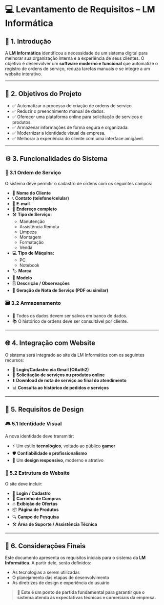 # 💻 Levantamento de Requisitos – LM Informática

## 📘 1. Introdução

A **LM Informática** identificou a necessidade de um sistema digital para melhorar sua organização interna e a experiência de seus clientes. O objetivo é desenvolver um **software moderno e funcional** que automatize o registro de ordens de serviço, reduza tarefas manuais e se integre a um website interativo.

---

## 🎯 2. Objetivos do Projeto

- ✅ Automatizar o processo de criação de ordens de serviço.  
- ✅ Reduzir o preenchimento manual de dados.  
- ✅ Oferecer uma plataforma online para solicitação de serviços e produtos.  
- ✅ Armazenar informações de forma segura e organizada.  
- ✅ Modernizar a identidade visual da empresa.  
- ✅ Melhorar a experiência do cliente com uma interface amigável.

---

## ⚙️ 3. Funcionalidades do Sistema

### 📝 3.1 Ordem de Serviço

O sistema deve permitir o cadastro de ordens com os seguintes campos:

- 👤 **Nome do Cliente**  
- 📞 **Contato (telefone/celular)**  
- 📧 **E-mail**  
- 📍 **Endereço completo**  
- 🛠️ **Tipo de Serviço:**  
  - Manutenção  
  - Assistência Remota  
  - Limpeza  
  - Montagem  
  - Formatação  
  - Venda
- 💻 **Tipo de Máquina:**  
  - PC  
  - Notebook
- 🏷️ **Marca**  
- 🔢 **Modelo**  
- 🗒️ **Descrição / Observações**  
- 📄 **Geração de Nota de Serviço (PDF ou similar)**

### 🗃️ 3.2 Armazenamento

- 💾 Todos os dados devem ser salvos em banco de dados.  
- 📚 O histórico de ordens deve ser consultável por cliente.

---

## 🌐 4. Integração com Website

O sistema será integrado ao site da LM Informática com os seguintes recursos:

- 🔐 **Login/Cadastro via Gmail (OAuth2)**  
- 🛒 **Solicitação de serviços ou produtos online**  
- ⬇️ **Download de nota de serviço ao final do atendimento**  
- 📊 **Consulta ao histórico de pedidos e serviços**

---

## 🎨 5. Requisitos de Design

### 🎮 5.1 Identidade Visual

A nova identidade deve transmitir:

- ⚡ Um estilo **tecnológico**, voltado ao público **gamer**  
- 🛡️ **Confiabilidade e profissionalismo**  
- 📱 Um **design responsivo**, moderno e atrativo

### 🧱 5.2 Estrutura do Website

O site deve incluir:

- 🔐 **Login / Cadastro**  
- 🛒 **Carrinho de Compras**  
- 🔥 **Exibição de Ofertas**  
- 📦 **Página de Produtos**  
- 🔍 **Campo de Pesquisa**  
- 🛠️ **Área de Suporte / Assistência Técnica**

---

## 📝 6. Considerações Finais

Este documento apresenta os requisitos iniciais para o sistema da **LM Informática**. A partir dele, serão definidos:

- As tecnologias a serem utilizadas  
- O planejamento das etapas de desenvolvimento  
- As diretrizes de design e experiência do usuário

> 📌 **Este é um ponto de partida fundamental para garantir que o sistema atenda às expectativas técnicas e comerciais da empresa.**


